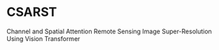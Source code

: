 # CSARST
Channel and Spatial Attention Remote Sensing Image Super-Resolution Using Vision Transformer
